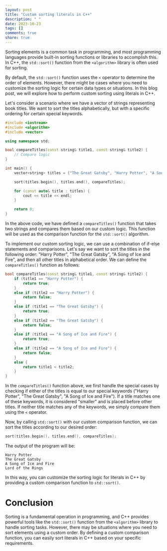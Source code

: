 ```yaml
---
layout: post
title: "Custom sorting literals in C++"
description: " "
date: 2023-10-23
tags: []
comments: true
share: true
---
```


Sorting elements is a common task in programming, and most programming languages provide built-in sorting functions or libraries to accomplish this. In C++, the `std::sort()` function from the `<algorithm>` library is often used for sorting.

By default, the `std::sort()` function uses the `<` operator to determine the order of elements. However, there might be cases where you need to customize the sorting logic for certain data types or situations. In this blog post, we will explore how to perform custom sorting using literals in C++.

Let's consider a scenario where we have a vector of strings representing book titles. We want to sort the titles alphabetically, but with a specific ordering for certain special keywords.

```cpp
#include <iostream>
#include <algorithm>
#include <vector>

using namespace std;

bool compareTitles(const string& title1, const string& title2) {
    // Compare logic
}

int main() {
    vector<string> titles = {"The Great Gatsby", "Harry Potter", "A Song of Ice and Fire", "Lord of the Rings"};

    sort(titles.begin(), titles.end(), compareTitles);

    for (const auto& title : titles) {
        cout << title << endl;
    }

    return 0;
}
```

In the above code, we have defined a `compareTitles()` function that takes two strings and compares them based on our custom logic. This function will be used as the comparison function for the `std::sort()` algorithm.

To implement our custom sorting logic, we can use a combination of if-else statements and comparisons. Let's say we want to sort the titles in the following order: "Harry Potter", "The Great Gatsby", "A Song of Ice and Fire", and then all other titles in alphabetical order. We can define the `compareTitles()` function as follows:

```cpp
bool compareTitles(const string& title1, const string& title2) {
    if (title1 == "Harry Potter") {
        return true;
    }
    else if (title2 == "Harry Potter") {
        return false;
    }
    else if (title1 == "The Great Gatsby") {
        return true;
    }
    else if (title2 == "The Great Gatsby") {
        return false;
    }
    else if (title1 == "A Song of Ice and Fire") {
        return true;
    }
    else if (title2 == "A Song of Ice and Fire") {
        return false;
    }
    else {
        return title1 < title2;
    }
}
```

In the `compareTitles()` function above, we first handle the special cases by checking if either of the titles is equal to our special keywords ("Harry Potter", "The Great Gatsby", "A Song of Ice and Fire"). If a title matches one of these keywords, it is considered "smaller" and is placed before other titles. If neither title matches any of the keywords, we simply compare them using the `<` operator.

Now, by calling `std::sort()` with our custom comparison function, we can sort the titles according to our desired order:

```cpp
sort(titles.begin(), titles.end(), compareTitles);
```

The output of the program will be:

```
Harry Potter
The Great Gatsby
A Song of Ice and Fire
Lord of the Rings
```

In this way, you can customize the sorting logic for literals in C++ by providing a custom comparison function to `std::sort()`.

# Conclusion

Sorting is a fundamental operation in programming, and C++ provides powerful tools like the `std::sort()` function from the `<algorithm>` library to handle sorting tasks. However, there may be situations where you need to sort elements using a custom order. By defining a custom comparison function, you can easily sort literals in C++ based on your specific requirements.